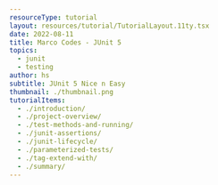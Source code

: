 ```yaml
---
resourceType: tutorial
layout: resources/tutorial/TutorialLayout.11ty.tsx
date: 2022-08-11
title: Marco Codes - JUnit 5
topics:
  - junit
  - testing
author: hs
subtitle: JUnit 5 Nice n Easy
thumbnail: ./thumbnail.png
tutorialItems:
  - ./introduction/
  - ./project-overview/
  - ./test-methods-and-running/
  - ./junit-assertions/
  - ./junit-lifecycle/
  - ./parameterized-tests/
  - ./tag-extend-with/
  - ./summary/
---
```

